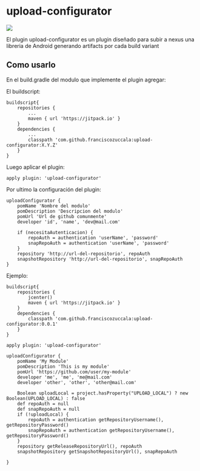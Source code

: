 # upload-configurator

[![](https://jitpack.io/v/franciscozuccala/upload-configurator.svg)](https://jitpack.io/#franciscozuccala/upload-configurator)

El plugin upload-configurator es un plugin diseñado para subir a nexus una libreria de Android
generando artifacts por cada build variant

## Como usarlo

En el build.gradle del modulo que implemente el plugin agregar:

El buildscript:

```
buildscript{
    repositories {
        ...
        maven { url 'https://jitpack.io' }
    }
    dependencies {
        ...
        classpath 'com.github.franciscozuccala:upload-configurator:X.Y.Z'
    }
}
```

Luego aplicar el plugin:

```
apply plugin: 'upload-configurator'
```

Por ultimo la configuración del plugin:
```
uploadConfigurator {
    pomName 'Nombre del modulo'
    pomDescription 'Descripcion del modulo'
    pomUrl 'Url de github comunmente'
    developer 'id', 'name', 'dev@mail.com'

    if (necesitaAutenticacion) {
        repoAuth = authentication 'userName', 'password'
        snapRepoAuth = authentication 'userName', 'password'
    }
    repository 'http://url-del-repositorio', repoAuth
    snapshotRepository 'http://url-del-repositorio', snapRepoAuth
}
```

Ejemplo:
```
buildscript{
    repositories {
        jcenter()
        maven { url 'https://jitpack.io' }
    }
    dependencies {
        classpath 'com.github.franciscozuccala:upload-configurator:0.0.1'
    }
}

apply plugin: 'upload-configurator'

uploadConfigurator {
    pomName 'My Module'
    pomDescription 'This is my module'
    pomUrl 'https://github.com/user/my-module'
    developer 'me', 'me', 'me@mail.com'
    developer 'other', 'other', 'other@mail.com'

    Boolean uploadLocal = project.hasProperty("UPLOAD_LOCAL") ? new Boolean(UPLOAD_LOCAL) : false
    def repoAuth = null
    def snapRepoAuth = null
    if (!uploadLocal) {
        repoAuth = authentication getRepositoryUsername(), getRepositoryPassword()
        snapRepoAuth = authentication getRepositoryUsername(), getRepositoryPassword()
    }
    repository getReleaseRepositoryUrl(), repoAuth
    snapshotRepository getSnapshotRepositoryUrl(), snapRepoAuth

}
```

